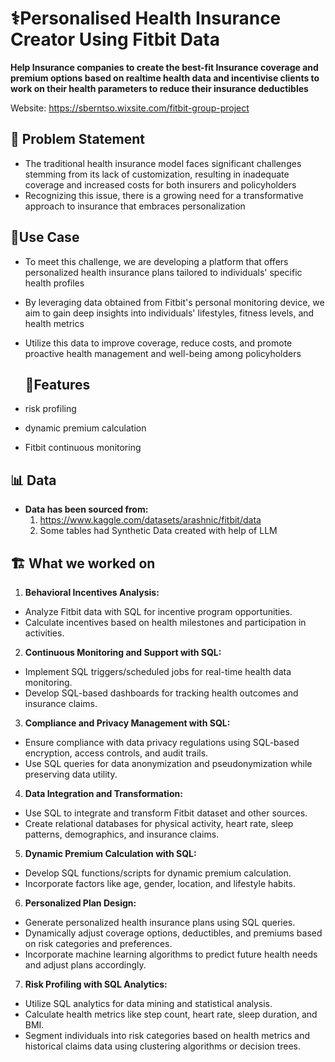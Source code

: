 # ⚕️**Personalised Health Insurance Creator Using Fitbit Data**
**Help Insurance companies to create the best-fit Insurance coverage and premium options based on realtime health data and incentivise clients to work on their health parameters to reduce their insurance deductibles**

Website: https://sberntso.wixsite.com/fitbit-group-project

## 📇 **Problem Statement** 
- The traditional health insurance model faces significant challenges stemming from its lack of customization, resulting in inadequate coverage and increased costs for both insurers and policyholders
- Recognizing this issue, there is a growing need for a transformative approach to insurance that embraces personalization

## 🏢**Use Case**
- To meet this challenge, we are developing a platform that offers personalized health insurance plans tailored to individuals' specific health profiles
- By leveraging data obtained from Fitbit's personal monitoring device, we aim to gain deep insights into individuals' lifestyles, fitness levels, and health metrics
- Utilize this data to improve coverage, reduce costs, and promote proactive health management and well-being among policyholders

  ## 🚀**Features**
- risk profiling
- dynamic premium calculation
- Fitbit continuous monitoring


## 📊 **Data**
- **Data has been sourced from:**
  1. https://www.kaggle.com/datasets/arashnic/fitbit/data
  2. Some tables had Synthetic Data created with help of LLM 

## 🏗️ **What we worked on**

1. **Behavioral Incentives Analysis:**
- Analyze Fitbit data with SQL for incentive program opportunities.
- Calculate incentives based on health milestones and participation in activities.

2. **Continuous Monitoring and Support with SQL:**
- Implement SQL triggers/scheduled jobs for real-time health data monitoring.
- Develop SQL-based dashboards for tracking health outcomes and insurance claims.

3. **Compliance and Privacy Management with SQL:**
- Ensure compliance with data privacy regulations using SQL-based encryption, access controls, and audit trails.
- Use SQL queries for data anonymization and pseudonymization while preserving data utility.

4. **Data Integration and Transformation:**
- Use SQL to integrate and transform Fitbit dataset and other sources.
- Create relational databases for physical activity, heart rate, sleep patterns, demographics, and insurance claims.

5. **Dynamic Premium Calculation with SQL:**
- Develop SQL functions/scripts for dynamic premium calculation.
- Incorporate factors like age, gender, location, and lifestyle habits.

6. **Personalized Plan Design:**
- Generate personalized health insurance plans using SQL queries.
- Dynamically adjust coverage options, deductibles, and premiums based on risk categories and preferences.
- Incorporate machine learning algorithms to predict future health needs and adjust plans accordingly.

7. **Risk Profiling with SQL Analytics:**
- Utilize SQL analytics for data mining and statistical analysis.
- Calculate health metrics like step count, heart rate, sleep duration, and BMI.
- Segment individuals into risk categories based on health metrics and historical claims data using clustering algorithms or decision trees.

